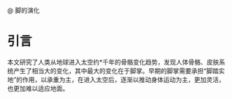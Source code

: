 @ 脚的演化

# 引言
本文研究了人类从地球进入太空约*千年的骨骼变化趋势，发现人体骨骼、皮肤系统产生了相当大的变化，其中最大的变化在于脚掌。早期的脚掌需要承担“脚踏实地”的作用，以承重为主，在进入太空后，逐渐以推动身体运动为主，更加灵活，也更加难以适应地面。